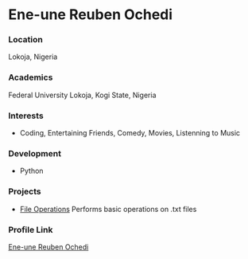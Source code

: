 # Ene-une Reuben Ochedi

### Location

Lokoja, Nigeria

### Academics

Federal University Lokoja, Kogi State, Nigeria

### Interests

- Coding, Entertaining Friends, Comedy, Movies, Listenning to Music

### Development

- Python

### Projects

- [File Operations](https://github.com/RubyCodes14/Python-fileOperations) Performs basic operations on .txt files

### Profile Link

[Ene-une Reuben Ochedi](https://github.com/RubyCodes14)
